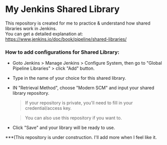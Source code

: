 # My Jenkins Shared Library

This repository is created for me to practice & understand how shared libraries work in Jenkins.  
You can get a detailed explanation at: https://www.jenkins.io/doc/book/pipeline/shared-libraries/

### How to add configurations for Shared Library:

- Goto Jenkins > Manage Jenkins > Configure System, then go to "Global Pipeline Libraries" > click "Add" button.
- Type in the name of your choice for this shared library.
- IN "Retrieval Method", choose "Modern SCM" and input your shared library repository.
  
  > If your repository is private, you'll need to fill in your credential/access key.
  
  > You can also use this repository if you want to.

- Click "Save" and your library will be ready to use.

***(This repository is under construction. I'll add more when I feel like it.
